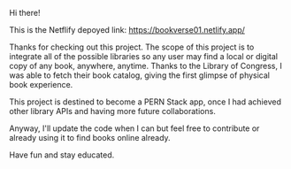 Hi there!

This is the Netflify depoyed link: https://bookverse01.netlify.app/ 

Thanks for checking out this project. The scope of this project is to integrate all of the possible libraries so any user may find a local or digital copy of any book, anywhere, anytime. Thanks to the Library of Congress, I was able to fetch their book catalog, giving the first glimpse of physical book experience. 

This project is destined to become a PERN Stack app, once I had achieved other library APIs and having more future collaborations.

Anyway, I'll update the code when I can but feel free to contribute or already using it to find books online already.

Have fun and stay educated. 
